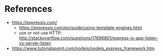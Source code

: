 # References

* https://expressjs.com/
  * https://expressjs.com/en/guide/using-template-engines.html
  * use or not use HTTP: http://stackoverflow.com/questions/17696801/express-js-app-listen-vs-server-listen
* https://www.tutorialspoint.com/nodejs/nodejs_express_framework.htm
